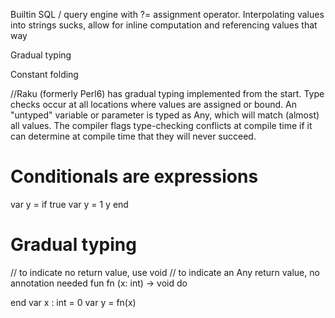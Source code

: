 Builtin SQL / query engine with ?= assignment operator.
Interpolating values into strings sucks, allow for
inline computation and referencing values that way

Gradual typing

Constant folding


//Raku (formerly Perl6) has gradual typing implemented from the start. Type checks occur at all locations where values are assigned or bound. An "untyped" variable or parameter is typed as Any, which will match (almost) all values. The compiler flags type-checking conflicts at compile time if it can determine at compile time that they will never succeed.



# Conditionals are expressions

var y = if true
    var y = 1
    y
end

# Gradual typing

// to indicate no return value, use void
// to indicate an Any return value, no annotation needed
fun fn (x: int) -> void do

end
var x : int = 0
var y = fn(x)
